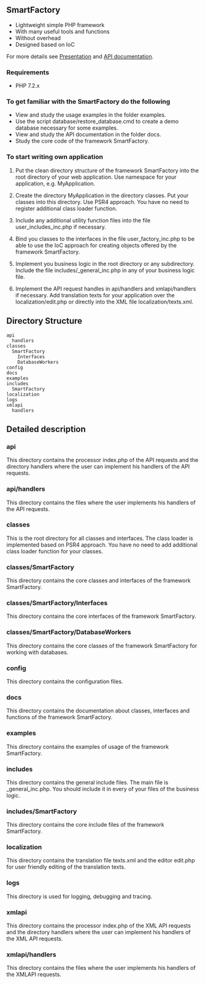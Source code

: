 ## SmartFactory

- Lightweight simple PHP framework
- With many useful tools and functions
- Without overhead
- Designed based on IoC 

For more details see [Presentation](https://docs.google.com/presentation/d/1CcVX_bQQirFG0fq0CSQ2O7YTONQywyDtVJkai1GQhOM) and
[API documentation](http://php-smart-factory.org/apidoc/).

### Requirements

- PHP 7.2.x

### To get familiar with the SmartFactory do the following

- View and study the usage examples in the folder examples.
- Use the script database/restore_database.cmd to create a demo database necessary for some examples.
- View and study the API documentation in the folder docs.
- Study the core code of the framework SmartFactory.

### To start writing own application

1. Put the clean directory structure of the framework SmartFactory into the root directory of your web application.
Use namespace for your application, e.g. MyApplication.

2. Create the directory MyApplication in the directory classes. Put your classes into this directory. Use PSR4 approach. You have no need to register additional class loader function.

3. Include any additional utility function files into the file user_includes_inc.php if necessary. 

4. Bind you classes to the interfaces in the file user_factory_inc.php to be able to use the IoC approach for creating objects offered by the framework SmartFactory.

5. Implement you business logic in the root directory or any subdirectory. Include the file includes/_general_inc.php in any of your business logic file.

7. Implement the API request handles in api/handlers and xmlapi/handlers if necessary.
Add translation texts for your application over the localization/edit.php or directly into the XML file localization/texts.xml.

## Directory Structure 

```
api
  handlers
classes
  SmartFactory
    Interfaces
    DatabaseWorkers
config
docs
examples
includes
  SmartFactory
localization
logs
xmlapi
  handlers
```

## Detailed description

### api
This directory contains the processor index.php of the API requests and the directory handlers where the user can implement his handlers of the API requests.

### api/handlers
This directory contains the files where the user implements his handlers of the API requests.

### classes
This is the root directory for all classes and interfaces. The class loader is implemented based on PSR4 approach. You have no need to add additional class loader function for your classes.

### classes/SmartFactory
This directory contains the core classes and interfaces of the framework SmartFactory.

### classes/SmartFactory/Interfaces
This directory contains the core interfaces of the framework SmartFactory.

### classes/SmartFactory/DatabaseWorkers
This directory contains the core classes of the framework SmartFactory for working with databases.

### config
This directory contains the configuration files.

### docs
This directory contains the documentation about classes, interfaces and functions of the framework SmartFactory.

### examples
This directory contains the examples of usage of the framework SmartFactory.

### includes
This directory contains the general include files. The main file is _general_inc.php. You should include it in every of your files of the business logic.

### includes/SmartFactory
This directory contains the core include files of the framework SmartFactory.

### localization
This directory contains the translation file texts.xml and the editor edit.php for user friendly editing of the translation texts.

### logs
This directory is used for logging, debugging and tracing.

### xmlapi
This directory contains the processor index.php of the XML API requests and the directory handlers where the user can implement his handlers of the XML API requests.

### xmlapi/handlers
This directory contains the files where the user implements his handlers of the XMLAPI requests.
